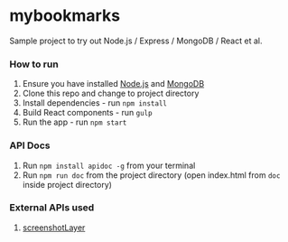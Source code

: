 # mybookmarks

Sample project to try out Node.js / Express / MongoDB / React et al.

### How to run
1. Ensure you have installed [Node.js](https://nodejs.org/en/) and [MongoDB](https://www.mongodb.com/)
2. Clone this repo and change to project directory
3. Install dependencies - run `npm install`
4. Build React components - run `gulp`
5. Run the app - run `npm start`

### API Docs
1. Run `npm install apidoc -g` from your terminal
2. Run `npm run doc` from the project directory (open index.html from `doc` inside project directory)

### External APIs used
1. [screenshotLayer](https://screenshotlayer.com/)
